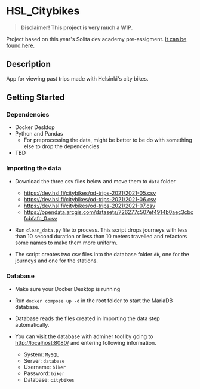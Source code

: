 # HSL_Citybikes

> __Disclaimer! This project is very much a WIP.__

Project based on this year's Solita dev academy pre-assigment. [It can be found here.](https://github.com/solita/dev-academy-2023-exercise)

## Description

App for viewing past trips made with Helsinki's city bikes.

## Getting Started

### Dependencies

- Docker Desktop
- Python and Pandas
  - For preprocessing the data, might be better to be do with something else to drop the dependencies
- TBD

### Importing the data

- Download the three csv files below and move them to `data` folder

  - <https://dev.hsl.fi/citybikes/od-trips-2021/2021-05.csv>
  - <https://dev.hsl.fi/citybikes/od-trips-2021/2021-06.csv>
  - <https://dev.hsl.fi/citybikes/od-trips-2021/2021-07.csv>
  - <https://opendata.arcgis.com/datasets/726277c507ef4914b0aec3cbcfcbfafc_0.csv>

- Run `clean_data.py` file to process. This script drops journeys with less than 10 second duration or less than 10 meters travelled and refactors some names to make them more uniform.
- The script creates two csv files into the database folder `db`, one for the journeys and one for the stations.

### Database

- Make sure your Docker Desktop is running
- Run `docker compose up -d` in the root folder to start the MariaDB database.
- Database reads the files created in Importing the data step automatically.

- You can visit the database with adminer tool by going to <http://localhost:8080/> and entering following information.
  - System: `MySQL`
  - Server: `database`
  - Username: `biker`
  - Password: `biker`
  - Database: `citybikes`
